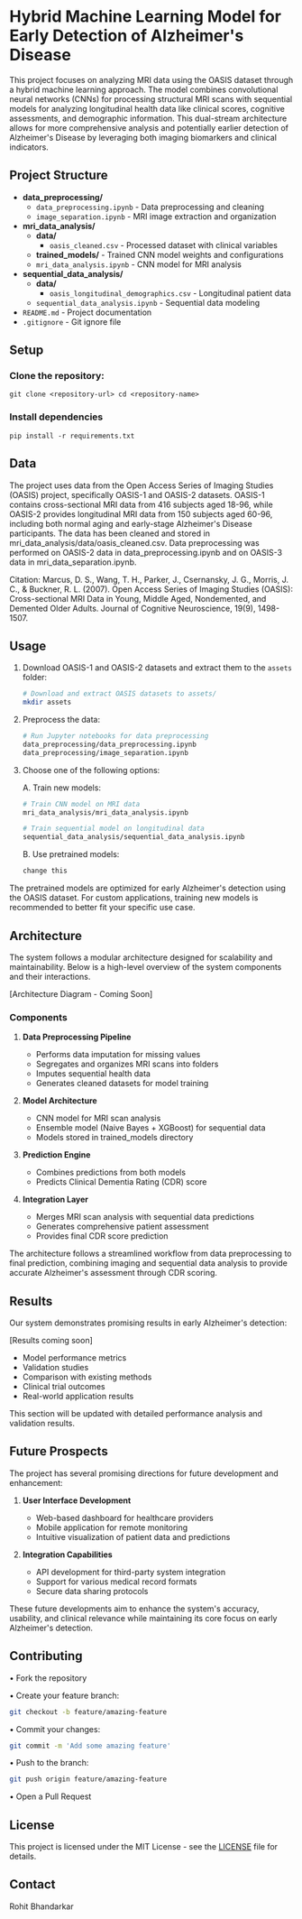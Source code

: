 # Hybrid Machine Learning Model for Early Detection of Alzheimer's Disease

This project focuses on analyzing MRI data using the OASIS dataset through a hybrid machine learning approach. The model combines convolutional neural networks (CNNs) for processing structural MRI scans with sequential models for analyzing longitudinal health data like clinical scores, cognitive assessments, and demographic information. This dual-stream architecture allows for more comprehensive analysis and potentially earlier detection of Alzheimer's Disease by leveraging both imaging biomarkers and clinical indicators.

## Project Structure

- **data_preprocessing/**
  - `data_preprocessing.ipynb` - Data preprocessing and cleaning
  - `image_separation.ipynb` - MRI image extraction and organization
- **mri_data_analysis/**
  - **data/**
    - `oasis_cleaned.csv` - Processed dataset with clinical variables
  - **trained_models/** - Trained CNN model weights and configurations
  - `mri_data_analysis.ipynb` - CNN model for MRI analysis
- **sequential_data_analysis/**
  - **data/**
    - `oasis_longitudinal_demographics.csv` - Longitudinal patient data
  - `sequential_data_analysis.ipynb` - Sequential data modeling
- `README.md` - Project documentation
- `.gitignore` - Git ignore file

## Setup

### Clone the repository:

   `git clone <repository-url>
   cd <repository-name>`

### Install dependencies

`pip install -r requirements.txt`

## Data

The project uses data from the Open Access Series of Imaging Studies (OASIS) project, specifically OASIS-1 and OASIS-2 datasets. OASIS-1 contains cross-sectional MRI data from 416 subjects aged 18-96, while OASIS-2 provides longitudinal MRI data from 150 subjects aged 60-96, including both normal aging and early-stage Alzheimer's Disease participants. The data has been cleaned and stored in mri_data_analysis/data/oasis_cleaned.csv. Data preprocessing was performed on OASIS-2 data in data_preprocessing.ipynb and on OASIS-3 data in mri_data_separation.ipynb.

Citation: Marcus, D. S., Wang, T. H., Parker, J., Csernansky, J. G., Morris, J. C., & Buckner, R. L. (2007). Open Access Series of Imaging Studies (OASIS): Cross-sectional MRI Data in Young, Middle Aged, Nondemented, and Demented Older Adults. Journal of Cognitive Neuroscience, 19(9), 1498-1507.

## Usage

1. Download OASIS-1 and OASIS-2 datasets and extract them to the `assets` folder:
   ```bash
   # Download and extract OASIS datasets to assets/
   mkdir assets
   ```

2. Preprocess the data:
   ```bash
   # Run Jupyter notebooks for data preprocessing
   data_preprocessing/data_preprocessing.ipynb
   data_preprocessing/image_separation.ipynb
   ```

3. Choose one of the following options:

   A. Train new models:
   ```bash
   # Train CNN model on MRI data
   mri_data_analysis/mri_data_analysis.ipynb
   
   # Train sequential model on longitudinal data
   sequential_data_analysis/sequential_data_analysis.ipynb
   ```

   B. Use pretrained models:
   ```python
   change this
   ```

The pretrained models are optimized for early Alzheimer's detection using the OASIS dataset. For custom applications, training new models is recommended to better fit your specific use case.

## Architecture

The system follows a modular architecture designed for scalability and maintainability. Below is a high-level overview of the system components and their interactions.

[Architecture Diagram - Coming Soon]

### Components

1. **Data Preprocessing Pipeline**
   - Performs data imputation for missing values
   - Segregates and organizes MRI scans into folders
   - Imputes sequential health data
   - Generates cleaned datasets for model training

2. **Model Architecture**
   - CNN model for MRI scan analysis
   - Ensemble model (Naive Bayes + XGBoost) for sequential data
   - Models stored in trained_models directory


3. **Prediction Engine**
   - Combines predictions from both models
   - Predicts Clinical Dementia Rating (CDR) score

4. **Integration Layer**
   - Merges MRI scan analysis with sequential data predictions
   - Generates comprehensive patient assessment
   - Provides final CDR score prediction

The architecture follows a streamlined workflow from data preprocessing to final prediction, combining imaging and sequential data analysis to provide accurate Alzheimer's assessment through CDR scoring.

## Results

Our system demonstrates promising results in early Alzheimer's detection:

[Results coming soon]

- Model performance metrics
- Validation studies
- Comparison with existing methods
- Clinical trial outcomes
- Real-world application results

This section will be updated with detailed performance analysis and validation results.

## Future Prospects

The project has several promising directions for future development and enhancement:
1. **User Interface Development**
   - Web-based dashboard for healthcare providers
   - Mobile application for remote monitoring
   - Intuitive visualization of patient data and predictions

2. **Integration Capabilities**
   - API development for third-party system integration
   - Support for various medical record formats
   - Secure data sharing protocols



These future developments aim to enhance the system's accuracy, usability, and clinical relevance while maintaining its core focus on early Alzheimer's detection.


## Contributing

• Fork the repository

• Create your feature branch:
  ```bash
  git checkout -b feature/amazing-feature
  ```

• Commit your changes:
  ```bash
  git commit -m 'Add some amazing feature'
  ```

• Push to the branch:
  ```bash
  git push origin feature/amazing-feature
  ```

• Open a Pull Request

## License

This project is licensed under the MIT License - see the [LICENSE](LICENSE) file for details.

## Contact

Rohit Bhandarkar